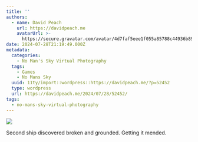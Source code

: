```yaml
---
title: ''
authors:
  - name: David Peach
    url: https://davidpeach.me
    avatarUrl: >-
      https://secure.gravatar.com/avatar/4d7faf5eee1f055a85788c44936b8995eaab6dfb004e7854ec747ccb272e91ee?s=96&d=mm&r=g
date: 2024-07-28T21:19:49.000Z
metadata:
  categories:
    - No Man's Sky Virtual Photography
  tags:
    - Games
    - No Mans Sky
  uuid: 11ty/import::wordpress::https://davidpeach.me/?p=52452
  type: wordpress
  url: https://davidpeach.me/2024/07/28/52452/
tags:
  - no-mans-sky-virtual-photography
---
```

[![](/assets/190fb690b1651-screenshotUrl-20-moIbYBjZt3vG.jpg)](/assets/190fb690b1651-screenshotUrl-20-moIbYBjZt3vG.jpg)

Second ship discovered broken and grounded. Getting it mended.